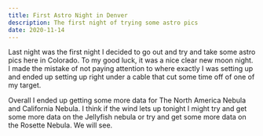 ```yaml
---
title: First Astro Night in Denver
description: The first night of trying some astro pics
date: 2020-11-14
---
```


Last night was the first night I decided to go out and try and take some astro pics here in Colorado. To my good luck, it was a nice clear new moon night. I made the mistake of not paying attention to where exactly I was setting up and ended up setting up right under a cable that cut some time off of one of my target.

Overall I ended up getting some more data for The North America Nebula and California Nebula. I think if the wind lets up tonight I might try and get some more data on the Jellyfish nebula or try and get some more data on the Rosette Nebula. We will see.
